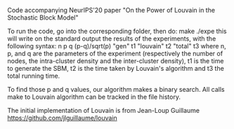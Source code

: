 Code accompanying NeurIPS'20 paper "On the Power of Louvain in the Stochastic Block Model"

To run the code, go into the corresponding folder, then do:
make
./expe
this will write on the standard output the results of the experiments, with the following syntax:
n p q (p-q)/sqrt(p) "gen" t1 "louvain" t2 "total" t3
where n, p, and q are the parameters of the experiment (respectively the number of nodes, the intra-cluster density and the inter-cluster density), t1 is the time to generate the SBM, t2 is the time taken by Louvain's algorithm and t3 the total running time.

To find those p and q values, our algorithm makes a binary search. All calls make to Louvain algorithm can be tracked in the file history.

The initial implementation of Louvain is from Jean-Loup Guillaume https://github.com/jlguillaume/louvain
